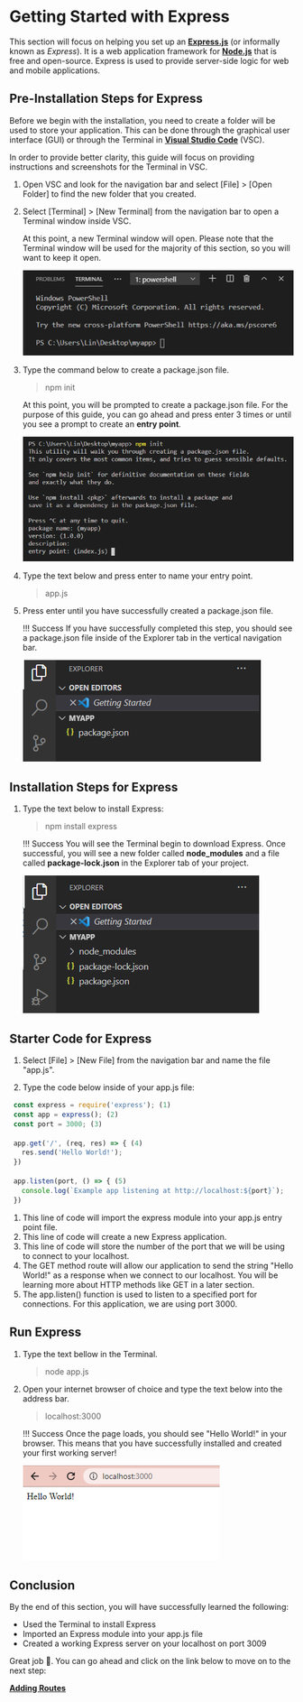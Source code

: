 # Getting Started with Express

This section will focus on helping you set up an [**Express.js**](https://expressjs.com/) (or informally known as *Express*). It is a web application framework for [**Node.js**](https://nodejs.org/) that is free and open-source. Express is used to provide server-side logic for web and mobile applications.

## Pre-Installation Steps for Express

Before we begin with the installation, you need to create a folder will be used to store your application. This can be done through the graphical user interface (GUI) or through the Terminal in [**Visual Studio Code**](https://code.visualstudio.com/download) (VSC).

In order to provide better clarity, this guide will focus on providing instructions and screenshots for the Terminal in VSC.

1. Open VSC and look for the navigation bar and select [File] > [Open Folder] to find the new folder that you created.

2. Select [Terminal] > [New Terminal] from the navigation bar to open a Terminal window inside VSC.

   At this point, a new Terminal window will open. Please note that the Terminal window will be used for the majority of this section, so you will want to keep it open.

   ![Example of a Terminal window opened in VSC](images/installing-express-step1.png)

3. Type the command below to create a package.json file.
   > npm init

   At this point, you will be prompted to create a package.json file. For the purpose of this guide, you can go ahead and press enter 3 times or until you see a prompt to create an **entry point**.

   ![Example of a using npm init and reaching the entry point prompt in your terminal](images/installing-express-step3.png)

4. Type the text below and press enter to name your entry point.
   > app.js

5. Press enter until you have successfully created a package.json file.

   !!! Success
   If you have successfully completed this step, you should see a package.json file inside of the Explorer tab in the vertical navigation bar.

   ![Example successfully creating a package.json file](images/installing-express-step4.png)

## Installation Steps for Express

1. Type the text below to install Express:
   > npm install express

   !!! Success
   You will see the Terminal begin to download Express. Once successful, you will see a new folder called **node_modules** and a file called **package-lock.json** in the Explorer tab of your project.

   ![Example successfully creating a package.json file](images/installing-express-step5.png)

## Starter Code for Express

1. Select [File] > [New File] from the navigation bar and name the file "app.js".

2. Type the code below inside of your app.js file:

  ``` {.js .annotate}
   const express = require('express'); (1)
   const app = express(); (2)
   const port = 3000; (3)

   app.get('/', (req, res) => { (4)
     res.send('Hello World!'); 
   })

   app.listen(port, () => { (5)
     console.log(`Example app listening at http://localhost:${port}`);
   })
   ```

   1. This line of code will import the express module into your app.js entry point file.
   2. This line of code will create a new Express application.
   3. This line of code will store the number of the port that we will be using to connect to your localhost.
   4. The GET method route will allow our application to send the string "Hello World!" as a response when we connect to our localhost. You will be learning more about HTTP methods like GET in a later section.
   5. The app.listen() function is used to listen to a specified port for connections. For this application, we are using port 3000.

## Run Express

1. Type the text bellow in the Terminal.
   > node app.js

2. Open your internet browser of choice and type the text below into the address bar.
   > localhost:3000

   !!! Success
    Once the page loads, you should see "Hello World!" in your browser. This means that you have successfully installed and created your first working server!

   ![Example of the browser displaying the words "Hello World!"](images/installing-express-step14.png)

## Conclusion

By the end of this section, you will have successfully learned the following:

- Used the Terminal to install Express
- Imported an Express module into your app.js file
- Created a working Express server on your localhost on port 3009

Great job 🤗. You can go ahead and click on the link below to move on to the next step:

**[Adding Routes]()**